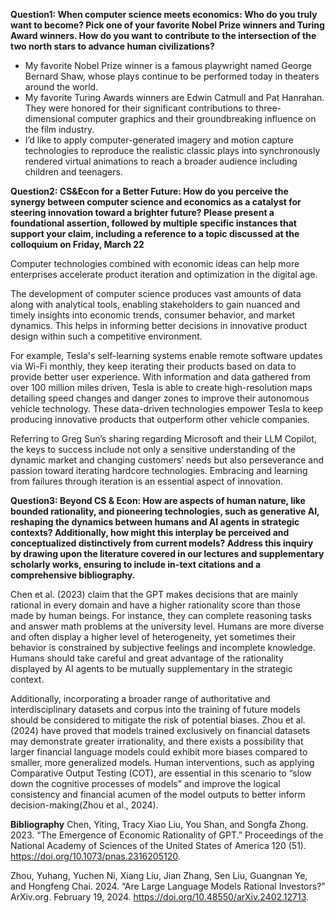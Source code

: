 **Question1: When computer science meets economics: Who do you truly want to become? Pick one of your favorite Nobel Prize winners and Turing Award winners. How do you want to contribute to the intersection of the two north stars to advance human civilizations?**

- My favorite Nobel Prize winner is a famous playwright named George Bernard Shaw, whose plays continue to be performed today in theaters around the world.
- My favorite Turing Awards winners are Edwin Catmull and Pat Hanrahan. They were honored for their significant contributions to three-dimensional computer graphics and their groundbreaking influence on the film industry.
- I’d like to apply computer-generated imagery and motion capture technologies to reproduce the realistic classic plays into synchronously rendered virtual animations to reach a broader audience including children and teenagers.

**Question2: CS&Econ for a Better Future: How do you perceive the synergy between computer science and economics as a catalyst for steering innovation toward a brighter future? Please present a foundational assertion, followed by multiple specific instances that support your claim, including a reference to a topic discussed at the colloquium on Friday, March 22**

Computer technologies combined with economic ideas can help more enterprises accelerate product iteration and optimization in the digital age.

The development of computer science produces vast amounts of data along with analytical tools, enabling stakeholders to gain nuanced and timely insights into economic trends, consumer behavior, and market dynamics. This helps in informing better decisions in innovative product design within such a competitive environment.

For example, Tesla's self-learning systems enable remote software updates via Wi-Fi monthly, they keep iterating their products based on data to provide better user experience. With information and data gathered from over 100 million miles driven, Tesla is able to create high-resolution maps detailing speed changes and danger zones to improve their autonomous vehicle technology. These data-driven technologies empower Tesla to keep producing innovative products that outperform other vehicle companies.

Referring to Greg Sun’s sharing regarding Microsoft and their LLM Copilot, the keys to success include not only a sensitive understanding of the dynamic market and changing customers’ needs but also perseverance and passion toward iterating hardcore technologies. Embracing and learning from failures through iteration is an essential aspect of innovation.

**Question3: Beyond CS & Econ: How are aspects of human nature, like bounded rationality, and pioneering technologies, such as generative AI, reshaping the dynamics between humans and AI agents in strategic contexts? Additionally, how might this interplay be perceived and conceptualized distinctively from current models? Address this inquiry by drawing upon the literature covered in our lectures and supplementary scholarly works, ensuring to include in-text citations and a comprehensive bibliography.**


Chen et al. (2023) claim that the GPT makes decisions that are mainly rational in every domain and have a higher rationality score than those made by human beings. For instance, they can complete reasoning tasks and answer math problems at the university level. Humans are more diverse and often display a higher level of heterogeneity, yet sometimes their behavior is constrained by subjective feelings and incomplete knowledge. Humans should take careful and great advantage of the rationality displayed by AI agents to be mutually supplementary in the strategic context.

Additionally, incorporating a broader range of authoritative and interdisciplinary datasets and corpus into the training of future models should be considered to mitigate the risk of potential biases. Zhou et al. (2024) have proved that models trained exclusively on financial datasets may demonstrate greater irrationality, and there exists a possibility that larger financial language models could exhibit more biases compared to smaller, more generalized models. Human interventions, such as applying Comparative Output Testing (COT), are essential in this scenario to “slow down the cognitive processes of models” and improve the logical consistency and financial acumen of the model outputs to better inform decision-making(Zhou et al., 2024).

**Bibliography**
Chen, Yiting, Tracy Xiao Liu, You Shan, and Songfa Zhong. 2023. “The Emergence of Economic Rationality of GPT.” Proceedings of the National Academy of Sciences of the United States of America 120 (51). https://doi.org/10.1073/pnas.2316205120.

Zhou, Yuhang, Yuchen Ni, Xiang Liu, Jian Zhang, Sen Liu, Guangnan Ye, and Hongfeng Chai. 2024. “Are Large Language Models Rational Investors?” ArXiv.org. February 19, 2024. https://doi.org/10.48550/arXiv.2402.12713.
